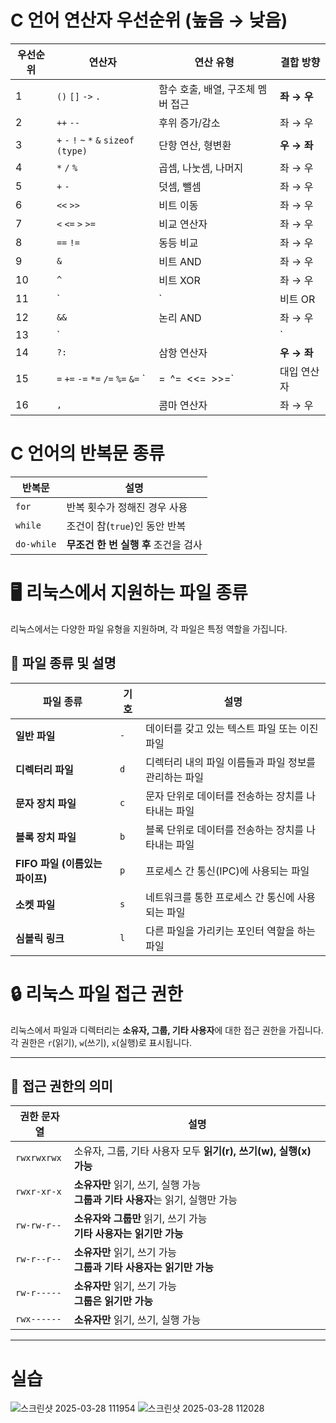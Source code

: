 # C 언어 연산자 우선순위 (높음 → 낮음)

| 우선순위 | 연산자 | 연산 유형 | 결합 방향 |
|----------|-----------------|------------------|------------|
| 1 | `()` `[]` `->` `.` | 함수 호출, 배열, 구조체 멤버 접근 | **좌 → 우** |
| 2 | `++` `--` | 후위 증가/감소 | 좌 → 우 |
| 3 | `+` `-` `!` `~` `*` `&` `sizeof` `(type)` | 단항 연산, 형변환 | **우 → 좌** |
| 4 | `*` `/` `%` | 곱셈, 나눗셈, 나머지 | 좌 → 우 |
| 5 | `+` `-` | 덧셈, 뺄셈 | 좌 → 우 |
| 6 | `<<` `>>` | 비트 이동 | 좌 → 우 |
| 7 | `<` `<=` `>` `>=` | 비교 연산자 | 좌 → 우 |
| 8 | `==` `!=` | 동등 비교 | 좌 → 우 |
| 9 | `&` | 비트 AND | 좌 → 우 |
| 10 | `^` | 비트 XOR | 좌 → 우 |
| 11 | `|` | 비트 OR | 좌 → 우 |
| 12 | `&&` | 논리 AND | 좌 → 우 |
| 13 | `||` | 논리 OR | 좌 → 우 |
| 14 | `?:` | 삼항 연산자 | **우 → 좌** |
| 15 | `=` `+=` `-=` `*=` `/=` `%=` `&=` `|=` `^=` `<<=` `>>=` | 대입 연산자 | **우 → 좌** |
| 16 | `,` | 콤마 연산자 | 좌 → 우 |




# C 언어의 반복문 종류

| 반복문 | 설명 |
|--------|----------------------------------|
| `for` | 반복 횟수가 정해진 경우 사용 |
| `while` | 조건이 참(`true`)인 동안 반복 |
| `do-while` | **무조건 한 번 실행 후** 조건을 검사 |




# 🖥️ 리눅스에서 지원하는 파일 종류

리눅스에서는 다양한 파일 유형을 지원하며, 각 파일은 특정 역할을 가집니다.

## 📌 파일 종류 및 설명

| 파일 종류 | 기호 | 설명 |
|-----------|------|--------------------------------------|
| **일반 파일** | `-` | 데이터를 갖고 있는 텍스트 파일 또는 이진 파일 |
| **디렉터리 파일** | `d` | 디렉터리 내의 파일 이름들과 파일 정보를 관리하는 파일 |
| **문자 장치 파일** | `c` | 문자 단위로 데이터를 전송하는 장치를 나타내는 파일 |
| **블록 장치 파일** | `b` | 블록 단위로 데이터를 전송하는 장치를 나타내는 파일 |
| **FIFO 파일 (이름있는 파이프)** | `p` | 프로세스 간 통신(IPC)에 사용되는 파일 |
| **소켓 파일** | `s` | 네트워크를 통한 프로세스 간 통신에 사용되는 파일 |
| **심볼릭 링크** | `l` | 다른 파일을 가리키는 포인터 역할을 하는 파일 |





# 🔒 리눅스 파일 접근 권한

리눅스에서 파일과 디렉터리는 **소유자, 그룹, 기타 사용자**에 대한 접근 권한을 가집니다.  
각 권한은 `r`(읽기), `w`(쓰기), `x`(실행)로 표시됩니다.

---

## 📌 접근 권한의 의미

| 권한 문자열 | 설명 |
|------------|-----------------------------------------------------------|
| `rwxrwxrwx` | 소유자, 그룹, 기타 사용자 모두 **읽기(r), 쓰기(w), 실행(x) 가능** |
| `rwxr-xr-x` | **소유자만** 읽기, 쓰기, 실행 가능<br>**그룹과 기타 사용자**는 읽기, 실행만 가능 |
| `rw-rw-r--` | **소유자와 그룹만** 읽기, 쓰기 가능<br>**기타 사용자는 읽기만 가능** |
| `rw-r--r--` | **소유자만** 읽기, 쓰기 가능<br>**그룹과 기타 사용자는 읽기만 가능** |
| `rw-r-----` | **소유자만** 읽기, 쓰기 가능<br>**그룹은 읽기만 가능** |
| `rwx------` | **소유자만** 읽기, 쓰기, 실행 가능 |

---







# 실습
![스크린샷 2025-03-28 111954](https://github.com/user-attachments/assets/2871232a-c15b-4b31-a672-991da5c584cc)
![스크린샷 2025-03-28 112028](https://github.com/user-attachments/assets/2a754d1e-03eb-43fa-b97f-ce645257dd19)

